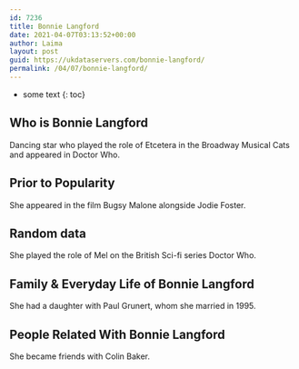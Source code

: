 ```yaml
---
id: 7236
title: Bonnie Langford
date: 2021-04-07T03:13:52+00:00
author: Laima
layout: post
guid: https://ukdataservers.com/bonnie-langford/
permalink: /04/07/bonnie-langford/
---
```


* some text
{: toc}


## Who is Bonnie Langford
                  
                  
                  
Dancing star who played the role of Etcetera in the Broadway Musical Cats and appeared in Doctor Who.
                  
              
            
              
            
                
                
                
## Prior to Popularity
                  
                  
                  
She appeared in the film Bugsy Malone alongside Jodie Foster.
                  
              
            
              
            
                
                
                
## Random data
                  
                  
                  
She played the role of Mel on the British Sci-fi series Doctor Who.
                  
              
            
              
            
                
                
                
## Family & Everyday Life of Bonnie Langford
                  
                  
                  
She had a daughter with Paul Grunert, whom she married in 1995.
                  
              
            
              
            
                
                
                
## People Related With Bonnie Langford
                  
                  
                  
She became friends with Colin Baker.
                  
              
            
              
            
                
              
            
              
              
            
            
              
            
          
          
          
